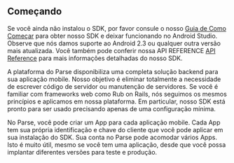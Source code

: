 ## Começando

Se você ainda não instalou o SDK, por favor consule o nosso [Guia de Como Começar](/apps/quickstart#parse_data/mobile/android/native/new) para obter nosso SDK e deixar funcionando no Android Studio. Observe que nós damos suporte ao Android 2.3 ou qualquer outra versão mais atualizada. Você também pode conferir nossa API REFERENCE [API Reference](/docs/android/api/) para mais informações detalhadas do nosso SDK.

A plataforma do Parse disponibiliza uma completa solução backend para sua aplicação mobile. Nosso objetivo é eliminar totalmente a necessidade de escrever código de servidor ou manutenção de servidores. Se você  é familiar com frameworks web como Rub on Rails, nós seguimos os mesmos princípios e aplicamos em nossa plataforma. Em particular, nosso SDK está pronto para ser usado precisando apenas de uma configuração mínima.

No Parse, você pode criar um App para cada aplicação mobile. Cada App tem sua própria identificação e chave do cliente que
você pode aplicar em sua instalação do SDK. Sua conta no Parse pode acomodar vários Apps. Isto é muito útil, mesmo se você
tem uma aplicação, desde que você possa implantar diferentes versões para teste e produção.  
 